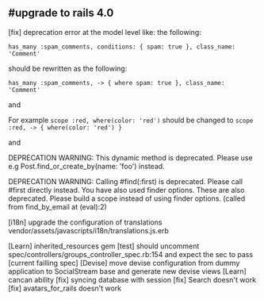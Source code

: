 #upgrade to rails 4.0
---------------------

[fix] deprecation error at the model level like:
the following:

    has_many :spam_comments, conditions: { spam: true }, class_name: 'Comment'

should be rewritten as the following:

    has_many :spam_comments, -> { where spam: true }, class_name: 'Comment'

and

For example `scope :red, where(color: 'red')` should be changed to `scope :red, -> { where(color: 'red') }`

and

DEPRECATION WARNING: This dynamic method is deprecated. Please use e.g Post.find_or_create_by(name: 'foo') instead.

DEPRECATION WARNING: Calling #find(:first) is deprecated. Please call #first directly instead. 
You have also used finder options. These are also deprecated. Please build a scope instead of using finder options.
(called from find_by_email at (eval):2)

[i18n] upgrade the configuration of translations vendor/assets/javascripts/i18n/translations.js.erb

[Learn] inherited_resources gem
[test] should uncomment spec/controllers/groups_controller_spec.rb:154 and expect the sec to pass
[current failling spec] 
[Devise] move devise configuration from dummy application to SocialStream base and generate new devise views
[Learn] cancan ability
[fix] syncing database with session
[fix] Search doesn't work
[fix] avatars_for_rails doesn't work
